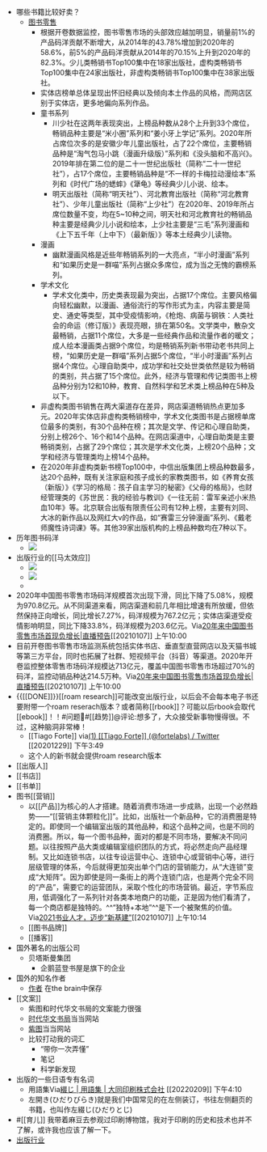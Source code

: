 - 哪些书籍比较好卖？
    - [ 图书零售 ](https://www.diigo.com/outliner/diigo_items/1032604/12128769/592206648)
        - 根据开卷数据监控，图书零售市场的头部效应越加明显，销量前1%的产品码洋贡献不断增大，从2014年的43.78%增加到2020年的58.6%，前5%的产品码洋贡献从2014年的70.15%上升到2020年的82.3%。少儿类畅销书Top100集中在18家出版社，虚构类畅销书Top100集中在24家出版社，非虚构类畅销书Top100集中在38家出版社。
        - 实体店榜单总体呈现出怀旧经典以及倾向本土作品的风格，而网店区别于实体店，更多地偏向系列作品。
        - 童书系列
            - 川少社在这两年表现突出，上榜品种数从28个上升到33个席位，畅销品种主要是“米小圈”系列和“姜小牙上学记”系列。2020年所占席位次多的是安徽少年儿童出版社，占了22个席位，主要畅销品种是“淘气包马小跳（漫画升级版）”系列和《没头脑和不高兴》。2019年排在第二位的是二十一世纪出版社（简称“二十一世纪社”），占17个席位，主要畅销品种是“不一样的卡梅拉动漫绘本”系列和《时代广场的蟋蟀》《犟龟》等经典少儿小说、绘本。
            - 明天出版社（简称“明天社”）、河北教育出版社（简称“河北教育社”）、少年儿童出版社（简称“上少社”）在2020年、2019年所占席位数量不变，均在5~10种之间，明天社和河北教育社的畅销品种主要是经典少儿小说和绘本，上少社主要是“三毛”系列漫画和《上下五千年（上中下）（最新版）》等本土经典少儿读物。
        - 漫画
            - 幽默漫画风格是近些年畅销系列的一大亮点，“半小时漫画”系列和“如果历史是一群喵”系列占据众多席位，成为当之无愧的霸榜系列。
        - 学术文化
            - 学术文化类中，历史类表现最为突出，占据17个席位。主要风格偏向轻松幽默，以漫画、通俗流行的写作形式为主，内容主要是简史、通史等类型，其中受疫情影响，《枪炮、病菌与钢铁：人类社会的命运（修订版）》表现亮眼，排在第50名。文学类中，散杂文最畅销，占据11个席位，大多是一些经典作品和流量作者的暖文；成人绘本漫画类占据9个席位，均是畅销系列新书带动老书共同上榜，“如果历史是一群喵”系列占据5个席位，“半小时漫画”系列占据4个席位。心理自助类中，成功学和社交处世类依然是较为畅销的类别，共占据了15个席位。此外，经济与管理和传记类图书上榜品种分别为12和10种，教育、自然科学和艺术类上榜品种在5种及以下。
        - 非虚构类图书销售在两大渠道存在差异，网店渠道畅销热点更加多元。2020年实体店非虚构类畅销榜中，学术文化类图书是占据榜单席位最多的类别，有30个品种在榜；其次是文学、传记和心理自助类，分别上榜26个、16个和14个品种。在网店渠道中，心理自助类是主要畅销类别，占据了29个席位；其次是学术文化类，上榜20个品种；文学和经济与管理类均上榜14个品种。
        - 在2020年非虚构类新书榜Top100中，中信出版集团上榜品种数最多，达20个品种，既有关注家庭和孩子成长的家教类图书，如《养育女孩（新版）》《学习的格局：孩子自主学习的秘密》《父母的格局》，也财经管理类的《苏世民：我的经验与教训》《一往无前：雷军亲述小米热血10年》等。北京联合出版有限责任公司有12种上榜，主要有刘同、大冰的新作品以及网红大v的作品，如“赛雷三分钟漫画”系列、《戴老师魔性诗词课》等。其他39家出版机构的上榜品种数均在7种以下。
- 历年图书码洋
    - ![](https://firebasestorage.googleapis.com/v0/b/firescript-577a2.appspot.com/o/imgs%2Fapp%2Fxinyiheng%2FyHLdLqKIyb.png?alt=media&token=90982272-dc3c-4bce-8456-3ab137501c6a)
- 出版行业的[[马太效应]]
    - ![](https://firebasestorage.googleapis.com/v0/b/firescript-577a2.appspot.com/o/imgs%2Fapp%2Fxinyiheng%2Ffu75v8g-mf.png?alt=media&token=c1225cfb-d947-4615-a173-ed2a42f905ed)
    - ![](https://firebasestorage.googleapis.com/v0/b/firescript-577a2.appspot.com/o/imgs%2Fapp%2Fxinyiheng%2FBUUGOVu2To.png?alt=media&token=9ff5a538-4aa4-42c4-b447-b27f068d46f7)
    - 
- 2020年中国图书零售市场码洋规模首次出现下滑，同比下降了5.08%，规模为970.8亿元。从不同渠道来看，网店渠道和前几年相比增速有所放缓，但依然保持正向增长，同比增长7.27%，码洋规模为767.2亿元；实体店渠道受疫情影响明显，同比下降33.8%，码洋规模为203.6亿元。Via[20年来中国图书零售市场首现负增长|直播预告](https://mp.weixin.qq.com/s?__biz=MzA5MzIxNTkxMQ==&mid=2652531092&idx=1&sn=d575ecfc13929cafc6aad9fc9a500767&chksm=8b8f845cbcf80d4a56b96c6d3fed2c037ec987f91dd433f3700f0c6e03b915c8e5f2078f7ec3)[[20210107]] 上午10:00
- 目前开卷图书零售市场监测系统包括实体书店、垂直型直营网店以及天猫书城等第三方平台，同时也拓展了社群、短视频平台（抖音）等渠道。2020年开卷监控整体零售市场码洋规模达713亿元，覆盖中国图书零售市场超过70%的码洋，监控动销品种达214.5万种。Via[20年来中国图书零售市场首现负增长|直播预告](https://mp.weixin.qq.com/s?__biz=MzA5MzIxNTkxMQ==&mid=2652531092&idx=1&sn=d575ecfc13929cafc6aad9fc9a500767&chksm=8b8f845cbcf80d4a56b96c6d3fed2c037ec987f91dd433f3700f0c6e03b915c8e5f2078f7ec3)[[20210107]] 上午10:00
- {{[[DONE]]}}[[roam research]]可能改变出版行业，以后会不会每本电子书还要附带一个roam reserach版本？或者简称[[rbook]]？可能以后rbook会取代[[ebook]]！！#问题#[[趋势]]@评论:想多了，大众接受新事物慢得很。不过，这种脑洞非常棒！
    - [[Tiago Forte]]
via[(1) [[Tiago Forte]] (@fortelabs) / Twitter](https://twitter.com/fortelabs)
[[20201229]] 下午3:49
    - 这个人的新书就会提供roam research版本
- [[出版人]]
- [[书店]]
- [[书单]]
- 图书[[营销]]
    - 以[[产品]]为核心的人才搭建。随着消费市场进一步成熟，出现一个必然趋势——“[[营销主体颗粒化]]”。比如，出版社一个新品种，它的消费圈是特定的。即使同一个编辑室出版的其他品种，和这个品种之间，也是不同的消费圈。所以，每一个图书品种，面对的都是不同市场，要解决不同问题。以往按照产品大类或编辑室组织团队的方式，将必然走向产品经理制。又比如连锁书店，以往专设运营中心、连锁中心或营销中心等，进行层级管理的体系，今后就得更加突出单个门店的营销能力，从“大连锁”变成“大矩阵”。因为即使是同一条街上的两个连锁门店，也是两个完全不同的“产品”，需要它的运营团队，采取个性化的市场营销。最近，字节系应用，低调强化了一系列针对各类本地商户的功能，正是因为他们看清了，每一个商店都是独特的。^^“独特+本地”^^是下一个被聚焦的价值。Via[2021书业人才，迈步“新基建”](https://mp.weixin.qq.com/s?__biz=MzA5MzIxNTkxMQ==&mid=2652530982&idx=1&sn=e2fd640c92a933461460006c70769a70&chksm=8b8f84eebcf80df818b0f1f7fd79f83d8206fc94e396700f7d9a87b4cf591fd562cb38d5cd01)[[20210107]] 上午10:14
    - [[图书品牌]]
    - [[播客]]
- 国外著名的出版公司
    - 贝塔斯曼集团
        - 企鹅蓝登书屋是旗下的企业
- 国外的知名作者
    - [作者](brain://api.thebrain.com/g7PXu0IyM0ucARb24SvxiA/T90dq8aSME6Ru8iD95SqzA/%E4%BD%9C%E8%80%85)  在the brain中保存
- [[文案]]
    - 紫图和时代华文书局的文案能力很强
    - [时代华文书局](store.dangdang.com/555)当当网站
    - [紫图](search.dangdang.com/?key=%D7%CF%CD%BC&act=input)当当网站
    - 比较打动我的词汇
        - “带你一次弄懂”
        - 笔记
        - 科学新发现
- 出版的一些日语专有名词
    - 用語集Via[綴じ | 用語集 | 大同印刷株式会社](http://daidoprinting.co.jp/glossary/glossary-8119) [[20220209]] 下午4:10
    - 左開き(ひだりびらき)就是我们中国常见的在左侧装订，书往左侧翻页的书籍，也叫作左綴じ(ひだりとじ)
- #[[育儿]] 我带着麻豆去参观过印刷博物馆，我对于印刷的历史和技术也并不了解，或许我也应该了解一下。
- [出版行业 ](brain://api.thebrain.com/g7PXu0IyM0ucARb24SvxiA/ipJbZ-Iqg0OCTspskL1V2Q/%E5%87%BA%E7%89%88%E8%A1%8C%E4%B8%9A)
